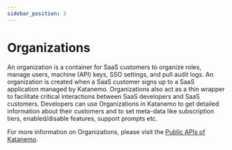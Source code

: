 ```yaml
---
sidebar_position: 3
---
```


# Organizations


An organization is a container for SaaS customers to organize roles, manage users, machine (API) keys, SSO settings, and pull audit logs. An organization is created when a SaaS customer signs up to a SaaS application managed by Katanemo. Organizations also act as a thin wrapper to facilitate critical interactions between SaaS developers and SaaS customers. Developers can use Organizations in Katanemo to get detailed information about their customers and to set meta-data like subscription tiers, enabled/disable features, support prompts etc. 

For more information on Organizations, please visit the [Public APIs of Katanemo](/api#tag/organization).

